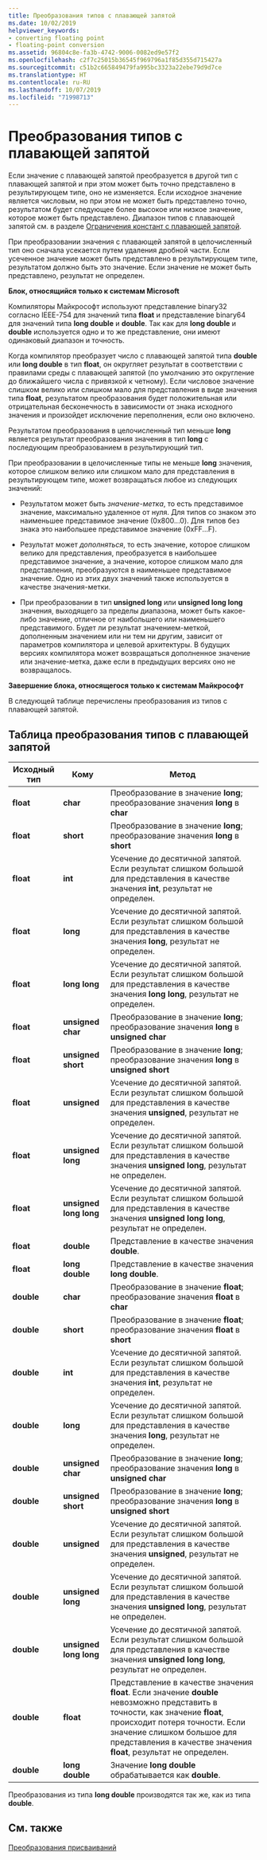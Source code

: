 ```yaml
---
title: Преобразования типов с плавающей запятой
ms.date: 10/02/2019
helpviewer_keywords:
- converting floating point
- floating-point conversion
ms.assetid: 96804c8e-fa3b-4742-9006-0082ed9e57f2
ms.openlocfilehash: c2f7c25015b36545f969796a1f85d355d715427a
ms.sourcegitcommit: c51b2c665849479fa995bc3323a22ebe79d9d7ce
ms.translationtype: HT
ms.contentlocale: ru-RU
ms.lasthandoff: 10/07/2019
ms.locfileid: "71998713"
---
```

# <a name="conversions-from-floating-point-types"></a>Преобразования типов с плавающей запятой

Если значение с плавающей запятой преобразуется в другой тип с плавающей запятой и при этом может быть точно представлено в результирующем типе, оно не изменяется. Если исходное значение является числовым, но при этом не может быть представлено точно, результатом будет следующее более высокое или низкое значение, которое может быть представлено. Диапазон типов с плавающей запятой см. в разделе [Ограничения констант с плавающей запятой](../c-language/limits-on-floating-point-constants.md).

При преобразовании значения с плавающей запятой в целочисленный тип оно сначала усекается путем удаления дробной части. Если усеченное значение может быть представлено в результирующем типе, результатом должно быть это значение. Если значение не может быть представлено, результат не определен.

**Блок, относящийся только к системам Microsoft**

Компиляторы Майкрософт используют представление binary32 согласно IEEE-754 для значений типа **float** и представление binary64 для значений типа **long double** и **double**. Так как для **long double** и **double** используется одно и то же представление, они имеют одинаковый диапазон и точность.

Когда компилятор преобразует число с плавающей запятой типа **double** или **long double** в тип **float**, он округляет результат в соответствии с правилами среды с плавающей запятой (по умолчанию это округление до ближайшего числа с привязкой к четному). Если числовое значение слишком велико или слишком мало для представления в виде значения типа **float**, результатом преобразования будет положительная или отрицательная бесконечность в зависимости от знака исходного значения и произойдет исключение переполнения, если оно включено.

Результатом преобразования в целочисленный тип меньше **long** является результат преобразования значения в тип **long** с последующим преобразованием в результирующий тип.

При преобразовании в целочисленные типы не меньше **long** значения, которое слишком велико или слишком мало для представления в результирующем типе, может возвращаться любое из следующих значений:

- Результатом может быть *значение-метка*, то есть представимое значение, максимально удаленное от нуля. Для типов со знаком это наименьшее представимое значение (0x800...0). Для типов без знака это наибольшее представимое значение (0xFF...F).

- Результат может *дополняться*, то есть значение, которое слишком велико для представления, преобразуется в наибольшее представимое значение, а значение, которое слишком мало для представления, преобразуются в наименьшее представимое значение. Одно из этих двух значений также используется в качестве значения-метки.

- При преобразовании в тип **unsigned long** или **unsigned long long** значения, выходящего за пределы диапазона, может быть какое-либо значение, отличное от наибольшего или наименьшего представимого. Будет ли результат значением-меткой, дополненным значением или ни тем ни другим, зависит от параметров компилятора и целевой архитектуры. В будущих версиях компилятора может возвращаться дополненное значение или значение-метка, даже если в предыдущих версиях оно не возвращалось.

**Завершение блока, относящегося только к системам Майкрософт**

В следующей таблице перечислены преобразования из типов с плавающей запятой.

## <a name="table-of-conversions-from-floating-point-types"></a>Таблица преобразования типов с плавающей запятой

|Исходный тип|Кому|Метод|
|----------|--------|------------|
|**float**|**char**|Преобразование в значение **long**; преобразование значения **long** в **char**|
|**float**|**short**|Преобразование в значение **long**; преобразование значения **long** в **short**|
|**float**|**int**|Усечение до десятичной запятой. Если результат слишком большой для представления в качестве значения **int**, результат не определен.|
|**float**|**long**|Усечение до десятичной запятой. Если результат слишком большой для представления в качестве значения **long**, результат не определен.|
|**float**|**long long**|Усечение до десятичной запятой. Если результат слишком большой для представления в качестве значения **long long**, результат не определен.|
|**float**|**unsigned char**|Преобразование в значение **long**; преобразование значения **long** в **unsigned char**|
|**float**|**unsigned short**|Преобразование в значение **long**; преобразование значения **long** в **unsigned short**|
|**float**|**unsigned**|Усечение до десятичной запятой. Если результат слишком большой для представления в качестве значения **unsigned**, результат не определен.|
|**float**|**unsigned long**|Усечение до десятичной запятой. Если результат слишком большой для представления в качестве значения **unsigned long**, результат не определен.|
|**float**|**unsigned long long**|Усечение до десятичной запятой. Если результат слишком большой для представления в качестве значения **unsigned long long**, результат не определен.|
|**float**|**double**|Представление в качестве значения **double**.|
|**float**|**long double**|Представление в качестве значения **long double**.|
|**double**|**char**|Преобразование в значение **float**; преобразование значения **float** в **char**|
|**double**|**short**|Преобразование в значение **float**; преобразование значения **float** в **short**|
|**double**|**int**|Усечение до десятичной запятой. Если результат слишком большой для представления в качестве значения **int**, результат не определен.|
|**double**|**long**|Усечение до десятичной запятой. Если результат слишком большой для представления в качестве значения **long**, результат не определен.|
|**double**|**unsigned char**|Преобразование в значение **long**; преобразование значения **long** в **unsigned char**|
|**double**|**unsigned short**|Преобразование в значение **long**; преобразование значения **long** в **unsigned short**|
|**double**|**unsigned**|Усечение до десятичной запятой. Если результат слишком большой для представления в качестве значения **unsigned**, результат не определен.|
|**double**|**unsigned long**|Усечение до десятичной запятой. Если результат слишком большой для представления в качестве значения **unsigned long**, результат не определен.|
|**double**|**unsigned long long**|Усечение до десятичной запятой. Если результат слишком большой для представления в качестве значения **unsigned long long**, результат не определен.|
|**double**|**float**|Представление в качестве значения **float**. Если значение **double** невозможно представить в точности, как значение **float**, происходит потеря точности. Если значение слишком большое для представления в качестве значения **float**, результат не определен.|
|**double**|**long double**|Значение **long double** обрабатывается как **double**.|

Преобразования из типа **long double** производятся так же, как из типа **double**.

## <a name="see-also"></a>См. также

[Преобразования присваиваний](../c-language/assignment-conversions.md)
